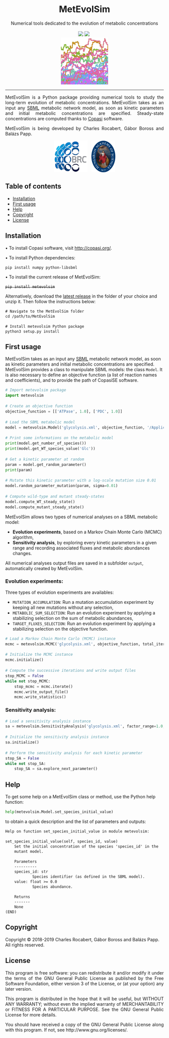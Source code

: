 <h1 align="center">MetEvolSim</h1>
<p align="center">
    Numerical tools dedicated to the evolution of metabolic concentrations
    <br/><br/>
    <a href="https://github.com/charlesrocabert/MetEvolSim/releases/latest"><img src="https://img.shields.io/badge/PyPI package- 0.1.0-orange.svg" /></a>&nbsp;<a href="https://www.gnu.org/licenses/gpl-3.0"><img src="https://img.shields.io/badge/license-GPL v3-blue.svg" /></a>&nbsp;
    <br/>
    <img src="logos/metevolsim_logo.png" width=150>
</p>

-----------------

<p align="justify">
MetEvolSim is a Python package providing numerical tools to study the long-term evolution of metabolic concentrations.
MetEvolSim takes as an input any <a href="http://sbml.org/Main_Page">SBML</a> metabolic network model, as soon as kinetic parameters and initial metabolic concentrations are specified. Steady-state concentrations are computed thanks to <a href="http://copasi.org/">Copasi</a> software.
</p>

<p align="justify">
MetEvolSim is being developed by Charles Rocabert, Gábor Boross and Balázs Papp.
</p>

<p align="center">
<img src="logos/BRC_logo.png" height="100px"></a>&nbsp;&nbsp;&nbsp;<img src="logos/MTA_logo.png" height="100px"></a>
</p>

## Table of contents
- [Installation](#installation)
- [First usage](#first_usage)
- [Help](#help)
- [Copyright](#copyright)
- [License](#license)

## Installation <a name="installation"></a>
&bullet; To install Copasi software, visit http://copasi.org/.

&bullet; To install Python dependencies:
```shell
pip install numpy python-libsbml
```

&bullet; To install the current release of MetEvolSim:
<strike>
```shell
pip install metevolsim
```
</strike>

Alternatively, download the <a href="https://github.com/charlesrocabert/MetEvolSim/releases/latest">latest release</a> in the folder of your choice and unzip it. Then follow the instructions below:
```shell
# Navigate to the MetEvolSim folder
cd /path/to/MetEvolSim

# Install metevolsim Python package
python3 setup.py install
```

## First usage <a name="first_usage"></a>
MetEvolSim takes as an input any <a href="http://sbml.org/Main_Page">SBML</a> metabolic network model, as soon as kinetic parameters and initial metabolic concentrations are specified. MetEvolSim provides a class to manipulate SBML models: the class <code>Model</code>. It is also necessary to define an objective function (a list of reaction names and coefficients), and to provide the path of CopasiSE software.

```python
# Import metevolsim package
import metevolsim

# Create an objective function
objective_function = [['ATPase', 1.0], ['PDC', 1.0]]

# Load the SBML metabolic model
model = metevolsim.Model('glycolysis.xml', objective_function, '/Applications/COPASI/CopasiSE')

# Print some informations on the metabolic model
print(model.get_number_of_species())
print(model.get_WT_species_value('Glc'))

# Get a kinetic parameter at random
param = model.get_random_parameter()
print(param)

# Mutate this kinetic parameter with a log-scale mutation size 0.01
model.random_parameter_mutation(param, sigma=0.01)

# Compute wild-type and mutant steady-states
model.compute_WT_steady_state()
model.compute_mutant_steady_state()
```

MetEvolSim allows two types of numerical analyses on a SBML metabolic model:
- <strong>Evolution experiments</strong>, based on a Markov Chain Monte Carlo (MCMC) algorithm,
- <strong>Sensitivity analysis</strong>, by exploring every kinetic parameters in a given range and recording associated fluxes and metabolic abundances changes.

All numerical analyses output files are saved in a subfolder <code>output</code>, automatically created by MetEvolSim.

### Evolution experiments:
Three types of evolution experiments are availables:
- <code>MUTATION_ACCUMULATION</code>: Run a mutation accumulation experiment by keeping all new mutations without any selection,
- <code>METABOLIC_SUM_SELECTION</code>: Run an evolution experiment by applying a stabilizing selection on the sum of metabolic abundances,
- <code>TARGET_FLUXES_SELECTION</code>: Run an evolution experiment by applying a stabilizing selection on the objective function.

```python
# Load a Markov Chain Monte Carlo (MCMC) instance
mcmc = metevolsim.MCMC('glycolysis.xml', objective_function, total_iterations=10000, sigma=0.01, selection_scheme="MUTATION_ACCUMULATION", selection_threshold=1e-4, copasiSE='/Applications/COPASI/CopasiSE')

# Initialize the MCMC instance 
mcmc.initialize()

# Compute the successive iterations and write output files
stop_MCMC = False
while not stop_MCMC:
    stop_mcmc = mcmc.iterate()
    mcmc.write_output_file()
    mcmc.write_statistics()
```

### Sensitivity analysis:
```python
# Load a sensitivity analysis instance
sa = metevolsim.SensitivityAnalysis('glycolysis.xml', factor_range=1.0, factor_step=0.01, copasiSE='/Applications/COPASI/CopasiSE')

# Initialize the sensitivity analysis instance 
sa.initialize()

# Perform the sensitivity analysis for each kinetic parameter
stop_SA = False
while not stop_SA:
    stop_SA = sa.explore_next_parameter()
```

## Help <a name="help"></a>
To get some help on a MetEvolSim class or method, use the Python help function:
```python
help(metevolsim.Model.set_species_initial_value)
```
to obtain a quick description and the list of parameters and outputs:
```
Help on function set_species_initial_value in module metevolsim:

set_species_initial_value(self, species_id, value)
    Set the initial concentration of the species 'species_id' in the
    mutant model.
    
    Parameters
    ----------
    species_id: str
            Species identifier (as defined in the SBML model).
    value: float >= 0.0
            Species abundance.
            
    Returns
    -------
    None
(END)
```

## Copyright <a name="copyright"></a>
Copyright &copy; 2018-2019 Charles Rocabert, Gábor Boross and Balázs Papp.
All rights reserved.

## License <a name="license"></a>
<p align="justify">
This program is free software: you can redistribute it and/or modify it under the terms of the GNU General Public License as published by the Free Software Foundation, either version 3 of the License, or (at your option) any later version.
</p>

<p align="justify">
This program is distributed in the hope that it will be useful, but WITHOUT ANY WARRANTY; without even the implied warranty of MERCHANTABILITY or FITNESS FOR A PARTICULAR PURPOSE. See the GNU General Public License for more details.
</p>

<p align="justify">
You should have received a copy of the GNU General Public License along with this program. If not, see http://www.gnu.org/licenses/.
</p>
